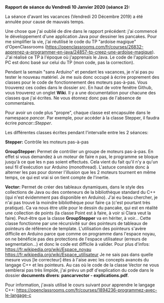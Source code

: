 **Rapport de séance du Vendredi 10 Janvier 2020 (séance 2):**

La séance d'avant les vacances (Vendredi 20 Décembre 2019) a été annulée pour cause de mauvais temps.

Une chose que j'ai oublié de dire dans le rapport précédent: j'ai commencé le développement d'une application Java pour dessiner les pancakes.
Pour me simplifier la vie, j'ai réutilisé le code du TP "ardoise magique" d'OpenClassrooms (https://openclassrooms.com/fr/courses/26832-apprenez-a-programmer-en-java/24857-tp-creez-une-ardoise-magique). J'ai réalisé ce TP à l'époque où j'apprenais le Java.
Le code de l'application PC est donc basé sur celui du TP (mon code, pas la correction).


Pendant la semain "sans Arduino" et pendant les vacances, je n'ai pas pu tester le nouveau matériel. Je me suis donc occupé à écrire proprement des classes pour le code de fonctionnement des moteurs pas-à-pas.
Vous trouverez ces codes dans le dossier _src_.
En haut de votre fenêtre Github, vous trouverez un onglet __Wiki__. Il y a une documentation pour chacune des classes que j'ai écrites. Ne vous étonnez donc pas de l'absence de commentaires.

Pour avoir un code plus "propre", chaque classe est encapsulée dans le namespace *pancar*.
Par exemple, pour accéder à la classe Stepper, il faudra écrire *pancar::Stepper*.

Les différentes classes écrites pendant l'intervalle entre les 2 séances:

__Stepper:__ Contrôle les moteurs pas-à-pas

__GroupStepper:__ Permet de contrôler un groupe de moteurs pas-à-pas. En effet si vous demandez à un moteur de faire n pas, le programme se bloque jusqu'à ce que les n pas soient effectués. Cela vient du fait qu'il n'y a qu'un seul fil d'exécution sur Arduino (monothread). L'astuce consiste donc à alterner les pas pour donner l'illusion que les 2 moteurs tournent en même temps, ce qui est vrai si on tient compte de l'inertie.

__Vector:__ Permet de créer des tableaux dynamiques, dans le style des collections de Java ou des conteneurs de la bibliothèque standard du C++ (qui n'est évidemment pas disponible en Arduino).
J'ai eu beau chercher, je n'ai pas trouvé la moindre bibliothèque pour faire ça (c'est pourtant très pratique). Ca va nous être utile pour le dessin du pancake, qui est en réalité une collection de points (la classe Point est à faire, à voir si Clara veut la faire).
Peut-être que la classe __GroupStepper__ va en hériter, à voir...
Cette classe fonctionne par une récursivité sur des pointeurs de tableaux de pointeurs de référence de template. L'utilisation des pointeurs s'avère difficile en Arduino parce que comme on programme dans l'espace noyau, on ne bénéficie pas des protections de l'espace utilisateur (erreurs de segmentation...) et donc le code est difficile à valider. Pour plus d'infos: https://fr.wikipedia.org/wiki/Espace_noyau https://fr.wikipedia.org/wiki/Espace_utilisateur
Je ne sais pas dans quelle mesure vous [le correcteur] êtes à l'aise avec les concepts avancés du langage C++ et les pointeurs. Au cas où le code de la classe Vector ne vous semblerai pas très limpide, j'ai prévu un pdf d'explication du code dans le dossier __documents divers__: __pancarvector - explications.pdf__.




Pour information, j'avais utilisé le cours suivant pour apprendre le langage C++: https://openclassrooms.com/fr/courses/1894236-programmez-avec-le-langage-c
